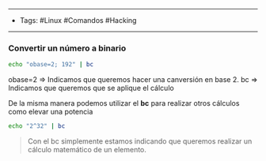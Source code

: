 ----
- Tags: #Linux #Comandos #Hacking 
------

### Convertir un número a binario

```bash
echo "obase=2; 192" | bc
```

obase=2 => Indicamos que queremos hacer una canversión en base 2. 
bc => Indicamos que queremos que se aplique el cálculo

De la misma manera podemos utilizar el **bc** para realizar otros cálculos como elevar una potencia
```bash
echo "2^32" | bc
```

> Con el bc simplemente estamos indicando que queremos realizar un cálculo matemático de un elemento.

